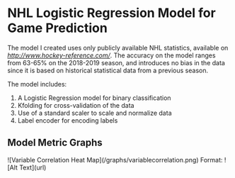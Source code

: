 <h1>NHL Logistic Regression Model for Game Prediction</h1>

The model I created uses only publicly available NHL statistics, available on *http://www.hockey-reference.com/*.
The accuracy on the model ranges from 63-65% on the 2018-2019 season, and introduces no bias in the data since it is based on
historical statistical data from a previous season. 

The model includes:
1. A Logistic Regression model for binary classification
1. Kfolding for cross-validation of the data
1. Use of a standard scaler to scale and normalize data
1. Label encoder for encoding labels

<h2>Model Metric Graphs</h2>
![Variable Correlation Heat Map](/graphs/variablecorrelation.png)
Format: ![Alt Text](url)

